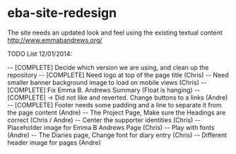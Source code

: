 eba-site-redesign
=================

The site needs an updated look and feel using the existing textual content http://www.emmabandrews.org/

TODO List 12/01/2014:

-- [COMPLETE] Decide which version we are using, and clean up the repository
-- [COMPLETE] Need logo at top of the page title (Chris)
-- Need smaller banner background image to load on mobile views (Chris)
-- [COMPLETE] Fix Emma B. Andrews Summary (Float is hanging)
-- [COMPLETE] -> Did not like and reverted. Change buttons to a links (Andre)
-- [COMPLETE] Footer needs some padding and a line to separate it from the page content (Andre)
-- The Project Page, Make sure the Headings are correct (Chris / Andre)
-- Center the supporter identities (Chris)
-- Placeholder image for Emma B Andrews Page (Chris)
-- Play with fonts (Andre)
-- The Diaries page, Change font for diary entry (Chris)
-- Different header image for pages (Andre)
